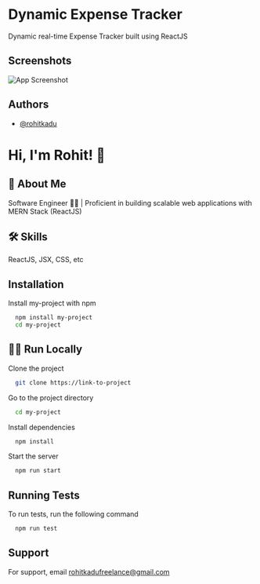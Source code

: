
# Dynamic Expense Tracker

Dynamic real-time Expense Tracker built using ReactJS


## Screenshots

![App Screenshot](https://iili.io/HSvYg3u.png)


## Authors

- [@rohitkadu](https://www.github.com/rohitkadu)


# Hi, I'm Rohit! 👋


## 🚀 About Me
Software Engineer 👨‍💻 | Proficient in building scalable web applications with MERN Stack (ReactJS)


## 🛠 Skills
ReactJS, JSX, CSS, etc


## Installation

Install my-project with npm

```bash
  npm install my-project
  cd my-project
```
    
## 👨‍💻 Run Locally

Clone the project

```bash
  git clone https://link-to-project
```

Go to the project directory

```bash
  cd my-project
```

Install dependencies

```bash
  npm install
```

Start the server

```bash
  npm run start
```


## Running Tests

To run tests, run the following command

```bash
  npm run test
```


## Support

For support, email rohitkadufreelance@gmail.com

